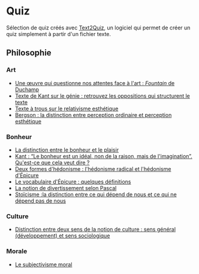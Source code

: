 # Quiz

Sélection de quiz créés avec [Text2Quiz](https://text2quiz.vercel.app/), un logiciel qui permet de créer un quiz simplement à partir d'un fichier texte.

## Philosophie

### Art

- [Une œuvre qui questionne nos attentes face à l'art : _Fountain_ de Duchamp](https://text2quiz.vercel.app/#https://raw.githubusercontent.com/eyssette/quiz/main/duchamp-urinoir.txt)
- [Texte de Kant sur le génie : retrouvez les oppositions qui structurent le texte](https://text2quiz.vercel.app/#https://raw.githubusercontent.com/eyssette/quiz/main/Kant-génie-oppositions.txt)
- [Texte à trous sur le relativisme esthétique](https://text2quiz.vercel.app/#https://raw.githubusercontent.com/eyssette/quiz/main/relativisme-esthétique.txt)
- [Bergson : la distinction entre perception ordinaire et perception esthétique](https://text2quiz.vercel.app/#https://raw.githubusercontent.com/eyssette/quiz/main/Bergson-deux-formes-de-perception.txt)

### Bonheur

- [La distinction entre le bonheur et le plaisir](https://text2quiz.vercel.app/#https://raw.githubusercontent.com/eyssette/quiz/main/bonheur-plaisir.txt)
- [Kant : “Le bonheur est un idéal, non de la raison, mais de l'imagination”. Qu'est-ce que cela veut dire ?](https://text2quiz.vercel.app/#https://raw.githubusercontent.com/eyssette/quiz/main/Kant-bonheur-idéal-imagination.txt)
- [Deux formes d'hédonisme : l'hédonisme radical et l'hédonisme d'Épicure](https://text2quiz.vercel.app/#https://raw.githubusercontent.com/eyssette/quiz/main/hédonisme-radical-hédonisme-Épicure.txt)
- [Le vocabulaire d'Épicure : quelques définitions](https://text2quiz.vercel.app/#https://raw.githubusercontent.com/eyssette/quiz/main/Épicure-vocabulaire-définitions.txt)
- [La notion de divertissement selon Pascal](https://text2quiz.vercel.app/#https://raw.githubusercontent.com/eyssette/quiz/main/Pascal-divertissement.txt)
- [Stoïcisme :la distinction entre ce qui dépend de nous et ce qui ne dépend pas de nous](https://text2quiz.vercel.app/#https://raw.githubusercontent.com/eyssette/quiz/main/Stoïcisme-ce-qui-dépend-de-nous-ce-qui-ne-dépend-pas-de-nous.txt)

### Culture

- [Distinction entre deux sens de la notion de culture : sens général (développement) et sens sociologique](https://text2quiz.vercel.app/#https://raw.githubusercontent.com/eyssette/quiz/main/deux-sens-notion-culture.txt)


### Morale

- [Le subjectivisme moral](https://text2quiz.vercel.app/#https://raw.githubusercontent.com/eyssette/quiz/main/subjectivisme-moral.txt)


<!--

https://text2quiz.vercel.app/#https://raw.githubusercontent.com/eyssette/quiz/main/.txt

- [](https://text2quiz.vercel.app/#https://raw.githubusercontent.com/eyssette/quiz/main/)

- [](https://text2quiz.vercel.app/#https://raw.githubusercontent.com/eyssette/quiz/main/.txt)

-->
